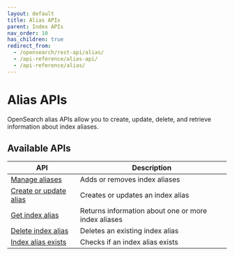 ```yaml
---
layout: default
title: Alias APIs
parent: Index APIs
nav_order: 10
has_children: true
redirect_from:
  - /opensearch/rest-api/alias/
  - /api-reference/alias-api/
  - /api-reference/alias/
---
```


# Alias APIs

OpenSearch alias APIs allow you to create, update, delete, and retrieve information about index aliases.

## Available APIs

| API | Description |
|-----|-------------|
| [Manage aliases]({{site.url}}{{site.baseurl}}/api-reference/alias/aliases-api/) | Adds or removes index aliases |
| [Create or update alias]({{site.url}}{{site.baseurl}}/api-reference/alias/create-alias/) | Creates or updates an index alias |
| [Get index alias]({{site.url}}{{site.baseurl}}/api-reference/alias/get-alias/) | Returns information about one or more index aliases |
| [Delete index alias]({{site.url}}{{site.baseurl}}/api-reference/alias/delete-alias/) | Deletes an existing index alias |
| [Index alias exists]({{site.url}}{{site.baseurl}}/api-reference/alias/alias-exists/) | Checks if an index alias exists |